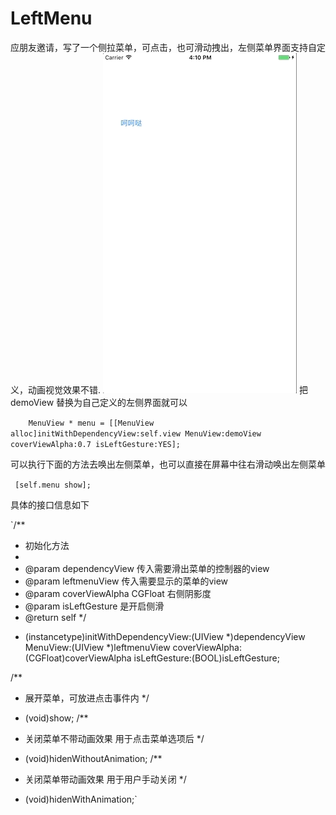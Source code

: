 # LeftMenu
应朋友邀请，写了一个侧拉菜单，可点击，也可滑动拽出，左侧菜单界面支持自定义，动画视觉效果不错.
![gif](https://github.com/wangwenbo0455/LeftMenu/blob/master/cehua.gif)
把demoView 替换为自己定义的左侧界面就可以


`    MenuView * menu = [[MenuView alloc]initWithDependencyView:self.view MenuView:demoView coverViewAlpha:0.7 isLeftGesture:YES];`


可以执行下面的方法去唤出左侧菜单，也可以直接在屏幕中往右滑动唤出左侧菜单


` [self.menu show];`



具体的接口信息如下

`/**
 *  初始化方法
 *
 *  @param dependencyView 传入需要滑出菜单的控制器的view
 *  @param leftmenuView   传入需要显示的菜单的view
 *  @param coverViewAlpha CGFloat 右侧阴影度
 *  @param isLeftGesture  是开启侧滑
 *  @return self
 */
- (instancetype)initWithDependencyView:(UIView *)dependencyView MenuView:(UIView *)leftmenuView coverViewAlpha:(CGFloat)coverViewAlpha isLeftGesture:(BOOL)isLeftGesture;
    
/**
 *  展开菜单，可放进点击事件内
 */
- (void)show;
/**
 *  关闭菜单不带动画效果 用于点击菜单选项后
 */
- (void)hidenWithoutAnimation;
/**
 *  关闭菜单带动画效果 用于用户手动关闭
 */
- (void)hidenWithAnimation;`

